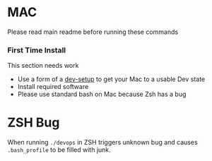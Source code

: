 MAC
===

Please read main readme before running these commands

### First Time Install

This section needs work

- Use a form of a [dev-setup](https://github.com/wildone/dev-setup) to get your Mac to a usable Dev state
- Install required software
- Please use standard bash on Mac because Zsh has a bug


# ZSH Bug
When running ```./devops``` in ZSH triggers unknown bug and causes ```.bash_profile``` to be filled with junk.
